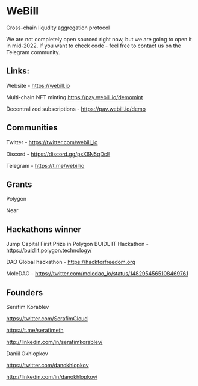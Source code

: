 # WeBill
Cross-chain liqudity aggregation protocol

We are not completely open sourced right now, but we are going to open it in mid-2022.
If you want to check code - feel free to contact us on the Telegram community.

## Links:

Website - https://webill.io

Multi-chain NFT minting https://pay.webill.io/demomint

Decentralized subscriptions - https://pay.webill.io/demo

## Communities

Twitter - https://twitter.com/webill_io

Discord - https://discord.gg/psX6N5qDcE 

Telegram - https://t.me/webillio

## Grants
 
 Polygon
 
 Near 
 
 ## Hackathons winner
 
 Jump Capital First Prize in Polygon BUIDL IT Hackathon - https://buidlit.polygon.technology/
 
 DAO Global hackathon - https://hackforfreedom.org
 
 MoleDAO - https://twitter.com/moledao_io/status/1482954565108469761
 
 ## Founders 
 
 Serafim Korablev

https://twitter.com/SerafimCloud

https://t.me/serafimeth

http://linkedin.com/in/serafimkorablev/

Daniil Okhlopkov

https://twitter.com/danokhlopkov

http://linkedin.com/in/danokhlopkov/
